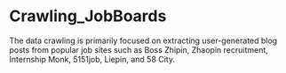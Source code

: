 # Crawling_JobBoards
The data crawling is primarily focused on extracting user-generated blog posts from popular job sites such as Boss Zhipin, Zhaopin recruitment, Internship Monk, 5151job, Liepin, and 58 City.
